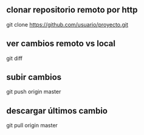 ## clonar repositorio remoto por http
git clone https://github.com/usuario/proyecto.git

## ver cambios remoto vs local
git diff

## subir cambios
git push origin master

## descargar últimos cambio
git pull origin master

